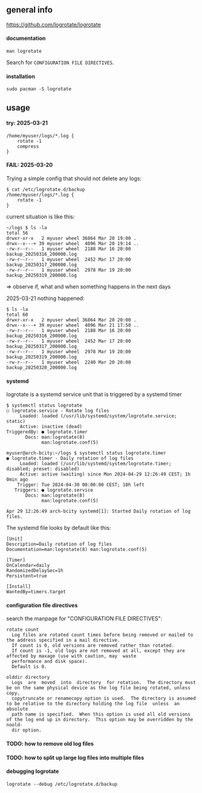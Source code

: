 ## general info

https://github.com/logrotate/logrotate

#### documentation

```
man logrotate
```

Search for `CONFIGURATION FILE DIRECTIVES`.

#### installation

```
sudo pacman -S logrotate
```

## usage

#### try: 2025-03-21

```
/home/myuser/logs/*.log {
	rotate -1
	compress
}
```

#### FAIL: 2025-03-20

Trying a simple config that should not delete any logs:
```
$ cat /etc/logrotate.d/backup
/home/myuser/logs/*.log {
	rotate -1
}
```

current situation is like this:
```
~/logs $ ls -la
total 56
drwxr-xr-x   2 myuser wheel 36864 Mar 20 19:00 .
drwx--x---+ 39 myuser wheel  4096 Mar 20 19:14 ..
-rw-r--r--   1 myuser wheel  2188 Mar 16 20:00 backup_20250316_200000.log
-rw-r--r--   1 myuser wheel  2452 Mar 17 20:00 backup_20250317_200000.log
-rw-r--r--   1 myuser wheel  2978 Mar 19 20:00 backup_20250319_200000.log
```

=> observe if, what and when something happens in the next days

2025-03-21 nothing happened:
```
$ ls -la
total 60
drwxr-xr-x   2 myuser wheel 36864 Mar 20 20:00 .
drwx--x---+ 39 myuser wheel  4096 Mar 21 17:50 ..
-rw-r--r--   1 myuser wheel  2188 Mar 16 20:00 backup_20250316_200000.log
-rw-r--r--   1 myuser wheel  2452 Mar 17 20:00 backup_20250317_200000.log
-rw-r--r--   1 myuser wheel  2978 Mar 19 20:00 backup_20250319_200000.log
-rw-r--r--   1 myuser wheel  2240 Mar 20 20:00 backup_20250320_200000.log
```

#### systemd

logrotate is a systemd service unit that is triggered by a systemd timer
```
$ systemctl status logrotate
○ logrotate.service - Rotate log files
     Loaded: loaded (/usr/lib/systemd/system/logrotate.service; static)
     Active: inactive (dead)
TriggeredBy: ● logrotate.timer
       Docs: man:logrotate(8)
             man:logrotate.conf(5)
```

```
myuser@arch-bcity:~/logs $ systemctl status logrotate.timer
● logrotate.timer - Daily rotation of log files
     Loaded: loaded (/usr/lib/systemd/system/logrotate.timer; disabled; preset: disabled)
     Active: active (waiting) since Mon 2024-04-29 12:26:49 CEST; 1h 0min ago
    Trigger: Tue 2024-04-30 00:00:00 CEST; 10h left
   Triggers: ● logrotate.service
       Docs: man:logrotate(8)
             man:logrotate.conf(5)

Apr 29 12:26:49 arch-bcity systemd[1]: Started Daily rotation of log files.
```

The systemd file looks by default like this:
```
[Unit]
Description=Daily rotation of log files
Documentation=man:logrotate(8) man:logrotate.conf(5)

[Timer]
OnCalendar=daily
RandomizedDelaySec=1h
Persistent=true

[Install]
WantedBy=timers.target
```

#### configuration file directives

search the manpage for "CONFIGURATION FILE DIRECTIVES":
```
rotate count
  Log files are rotated count times before being removed or mailed to the address specified in a mail directive.
  If count is 0, old versions are removed rather than rotated.
  If count is -1, old logs are not removed at all, except they are affected by maxage (use with caution, may  waste
  performance and disk space).
  Default is 0.

olddir directory
  Logs  are  moved  into  directory  for rotation.  The directory must be on the same physical device as the log file being rotated, unless copy,
  copytruncate or renamecopy option is used.  The directory is assumed to be relative to the directory holding the log file  unless  an  absolute
  path name is specified.  When this option is used all old versions of the log end up in directory.  This option may be overridden by the noold‐
  dir option.
```

#### TODO: how to remove old log files

#### TODO: how to split up large log files into multiple files

#### debugging logrotate

```
logrotate --debug /etc/logrotate.d/backup
```
